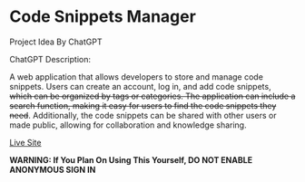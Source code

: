 # Code Snippets Manager

Project Idea By ChatGPT

ChatGPT Description:

A web application that allows developers to store and manage code snippets. Users can create an account, log in, and add code snippets, ~~which can be organized by tags or categories. The application can include a search function, making it easy for users to find the code snippets they need~~. Additionally, the code snippets can be shared with other users or made public, allowing for collaboration and knowledge sharing.

[Live Site](https://csm-sx9.web.app)

**WARNING: If You Plan On Using This Yourself, DO NOT ENABLE ANONYMOUS SIGN IN**
